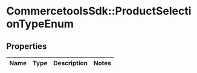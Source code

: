 # CommercetoolsSdk::ProductSelectionTypeEnum

## Properties
Name | Type | Description | Notes
------------ | ------------- | ------------- | -------------

